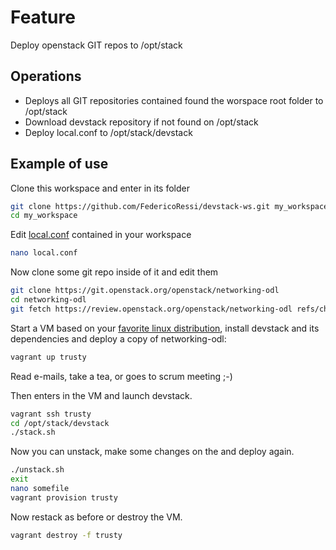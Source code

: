 # Feature

Deploy openstack GIT repos to /opt/stack

## Operations
* Deploys all GIT repositories contained found the worspace root folder to /opt/stack
* Download devstack repository if not found on /opt/stack
* Deploy local.conf to /opt/stack/devstack

## Example of use

Clone this workspace and enter in its folder
```bash
git clone https://github.com/FedericoRessi/devstack-ws.git my_workspace
cd my_workspace
```

Edit [local.conf](../../local.conf) contained in your workspace
```bash
nano local.conf
```

Now clone some git repo inside of it and edit them
```bash
git clone https://git.openstack.org/openstack/networking-odl
cd networking-odl
git fetch https://review.openstack.org/openstack/networking-odl refs/changes/12/215612/23 && git checkout FETCH_HEAD
```

Start a VM based on your [favorite linux distribution](linux-distributions.md), install devstack and its dependencies and deploy a copy of networking-odl:
```bash
vagrant up trusty
```

Read e-mails, take a tea, or goes to scrum meeting ;-)

Then enters in the VM and launch devstack.
```bash
vagrant ssh trusty
cd /opt/stack/devstack
./stack.sh
```

Now you can unstack, make some changes on the and deploy again.
```bash
./unstack.sh
exit
nano somefile
vagrant provision trusty
```

Now restack as before or destroy the VM.
```bash
vagrant destroy -f trusty
```
